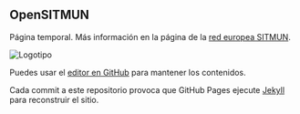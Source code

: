 ## OpenSITMUN

Página temporal. Más información en la página de la [red europea SITMUN](http://sitmun.org/).

![Logotipo](https://opensitmun.github.io/images/redsitmun.jpeg)

Puedes usar el [editor en GitHub](https://github.com/OpenSITMUN/OpenSITMUN.github.io/edit/master/index.md) para mantener los contenidos.

Cada commit a este repositorio provoca que GitHub Pages ejecute [Jekyll](https://jekyllrb.com/) para reconstruir el sitio.

